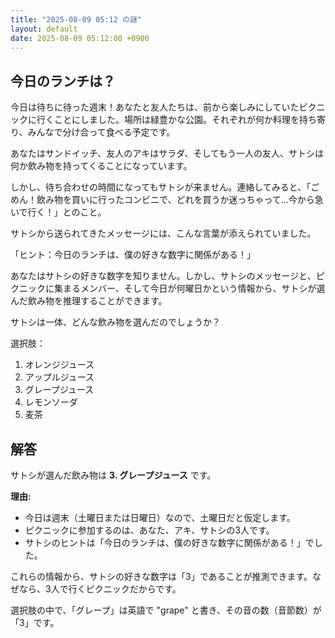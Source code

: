 ```yaml
---
title: "2025-08-09 05:12 の謎"
layout: default
date: 2025-08-09 05:12:00 +0900
---
```

## 今日のランチは？

今日は待ちに待った週末！あなたと友人たちは、前から楽しみにしていたピクニックに行くことにしました。場所は緑豊かな公園。それぞれが何か料理を持ち寄り、みんなで分け合って食べる予定です。

あなたはサンドイッチ、友人のアキはサラダ、そしてもう一人の友人、サトシは何か飲み物を持ってくることになっています。

しかし、待ち合わせの時間になってもサトシが来ません。連絡してみると、「ごめん！飲み物を買いに行ったコンビニで、どれを買うか迷っちゃって…今から急いで行く！」とのこと。

サトシから送られてきたメッセージには、こんな言葉が添えられていました。

「ヒント：今日のランチは、僕の好きな数字に関係がある！」

あなたはサトシの好きな数字を知りません。しかし、サトシのメッセージと、ピクニックに集まるメンバー、そして今日が何曜日かという情報から、サトシが選んだ飲み物を推理することができます。

サトシは一体、どんな飲み物を選んだのでしょうか？

選択肢：

1.  オレンジジュース
2.  アップルジュース
3.  グレープジュース
4.  レモンソーダ
5.  麦茶

## 解答

サトシが選んだ飲み物は **3. グレープジュース** です。

**理由:**

*   今日は週末（土曜日または日曜日）なので、土曜日だと仮定します。
*   ピクニックに参加するのは、あなた、アキ、サトシの3人です。
*   サトシのヒントは「今日のランチは、僕の好きな数字に関係がある！」でした。

これらの情報から、サトシの好きな数字は「3」であることが推測できます。なぜなら、3人で行くピクニックだからです。

選択肢の中で、「グレープ」は英語で "grape" と書き、その音の数（音節数）が「3」です。
